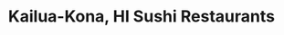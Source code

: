 ---
layout: city
title: Kailua-Kona, HI Sushi Restaurants
permalink: /hawaii/kailua-kona/
stateAbbr: HI
stateName: Hawaii
cityName: Kailua-Kona

---